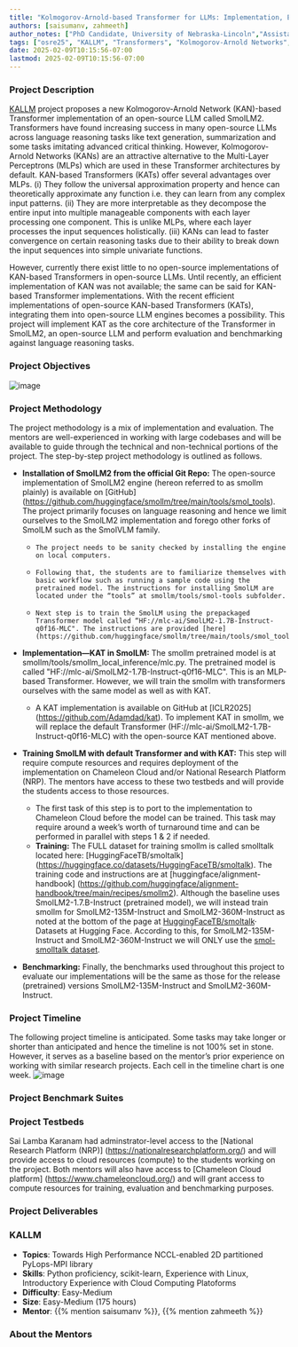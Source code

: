 ```yaml
---
title: "Kolmogorov-Arnold-based Transformer for LLMs: Implementation, Evaluation and Benchmarking "
authors: [saisumanv, zahmeeth]
author_notes: ["PhD Candidate, University of Nebraska-Lincoln","Assistant Professor, West Virginia University"]
tags: ["osre25", "KALLM", "Transformers", "Kolmogorov-Arnold Networks", "smollm2"]
date: 2025-02-09T10:15:56-07:00
lastmod: 2025-02-09T10:15:56-07:00
---
```


###  Project Description
<!--- KALLM introduction --->
<!--- importance --->
[KALLM](https://github/saisumanv/KALLM) project proposes a new Kolmogorov-Arnold Network (KAN)-based Transformer implementation of an open-source LLM called SmolLM2. Transformers have found increasing success in many open-source LLMs across language reasoning tasks like text generation, summarization and some tasks imitating advanced critical thinking. However, Kolmogorov-Arnold Networks (KANs) are an attractive alternative to the Multi-Layer Perceptrons (MLPs) which are used in these Transformer architectures by default. KAN-based Transformers (KATs) offer several advantages over MLPs. (i) They follow the universal approximation property and hence can theoretically approximate any function i.e. they can learn from any complex input patterns. (ii) They are more interpretable as they decompose the entire input into multiple manageable components with each layer processing one component. This is unlike MLPs, where each layer processes the input sequences holistically. (iii) KANs can lead to faster convergence on certain reasoning tasks due to their ability to break down the input sequences into simple univariate functions. 

However, currently there exist little to no open-source implementations of KAN-based Transformers in open-source LLMs. Until recently, an efficient implementation of KAN was not available; the same can be said for KAN-based Transformer implementations. With the recent efficient implementations of open-source KAN-based Transformers (KATs), integrating them into open-source LLM engines becomes a possibility.  This project will implement KAT as the core architecture of the Transformer in SmolLM2, an open-source LLM and perform evaluation and benchmarking against language reasoning tasks. 

### Project Objectives
![image](https://github.com/user-attachments/assets/aa4e2fa1-1a33-4511-a76c-2e95e24feee1)


### Project Methodology
The project methodology is a mix of implementation and evaluation. The mentors are well-experienced in working with large codebases and will be available to guide through the technical and non-technical portions of the project. The step-by-step project methodology is outlined as follows. 

- **Installation of SmolLM2 from the official Git Repo:** The open-source implementation of SmolLM2 engine (hereon referred to as smollm plainly) is available on [GitHub] (https://github.com/huggingface/smollm/tree/main/tools/smol_tools). The project primarily focuses on language reasoning and hence we limit ourselves to the SmolLM2 implementation and forego other forks of SmolLM such as the SmolVLM family.
  - 	The project needs to be sanity checked by installing the engine on local computers.
  - 	Following that, the students are to familiarize themselves with basic workflow such as running a sample code using the pretrained model. The instructions for installing SmolLM are located under the “tools” at smollm/tools/smol-tools subfolder.
  - 	Next step is to train the SmolLM using the prepackaged Transformer model called “HF://mlc-ai/SmolLM2-1.7B-Instruct-q0f16-MLC". The instructions are provided [here] (https://github.com/huggingface/smollm/tree/main/tools/smol_tools).

- **Implementation—KAT in SmolLM:** The smollm pretrained model is at smollm/tools/smollm_local_inference/mlc.py. The pretrained model is called "HF://mlc-ai/SmolLM2-1.7B-Instruct-q0f16-MLC". This is an MLP-based Transformer. However, we will train the smollm with transformers ourselves with the same model as well as with KAT.
  - A KAT implementation is available on GitHub at [ICLR2025] (https://github.com/Adamdad/kat). To implement KAT in smollm, we will replace the default Transformer (HF://mlc-ai/SmolLM2-1.7B-Instruct-q0f16-MLC) with the open-source KAT mentioned above.

- **Training SmolLM with default Transformer and with KAT:** This step will require compute resources and requires deployment of the implementation on Chameleon Cloud and/or National Research Platform (NRP). The mentors have access to these two testbeds and will provide the students access to those resources.
  - The first task of this step is to port to the implementation to Chameleon Cloud before the model can be trained. This task may require around a week’s worth of turnaround time and can be performed in parallel with steps 1 & 2 if needed.
  - **Training:** The FULL dataset for training smollm is called smolltalk located here: [HuggingFaceTB/smoltalk] (https://huggingface.co/datasets/HuggingFaceTB/smoltalk). The training code and instructions are at  [huggingface/alignment-handbook] (https://github.com/huggingface/alignment-handbook/tree/main/recipes/smollm2). Although the baseline uses SmolLM2-1.7.B-Instruct (pretrained model), we will instead train smollm for SmolLM2-135M-Instruct and SmolLM2-360M-Instruct as noted at the bottom of the page at [HuggingFaceTB/smoltalk](https://huggingface.co/datasets/HuggingFaceTB/smoltalk)· Datasets at Hugging Face. According to this, for SmolLM2-135M-Instruct and SmolLM2-360M-Instruct we will ONLY use the [smol-smolltalk dataset](https://huggingface.co/datasets/HuggingFaceTB/smol-smoltalk). 

- **Benchmarking:** Finally, the benchmarks used throughout this project to evaluate our implementations will be the same as those for the release (pretrained) versions SmolLM2-135M-Instruct and SmolLM2-360M-Instruct.


### Project Timeline
The following project timeline is anticipated. Some tasks may take longer or shorter than anticipated and hence the timeline is not 100% set in stone. However, it serves as a baseline based on the mentor’s prior experience on working with similar research projects. Each cell in the timeline chart is one week.
 ![image](https://github.com/user-attachments/assets/5a91f8fe-fb4c-4844-bff2-75c933e6f73a)


### Project Benchmark Suites

### Project Testbeds 
Sai Lamba Karanam had adminstrator-level access to the [National Research Platform (NRP)] (https://nationalresearchplatform.org/) and will provide access to cloud resources (compute) to the students working on the project. Both mentors will also have access to [Chameleon Cloud platform] (https://www.chameleoncloud.org/) and will grant access to compute resources for training, evaluation and benchmarking purposes.

### Project Deliverables



### KALLM

- **Topics**: Towards High Performance NCCL-enabled 2D partitioned PyLops-MPI library
- **Skills**: Python proficiency, scikit-learn, Experience with Linux, Introductory Experience with Cloud Computing Platoforms
- **Difficulty**: Easy-Medium
- **Size**: Easy-Medium (175 hours)
- **Mentor**: {{% mention saisumanv %}}, {{% mention zahmeeth %}}

### About the Mentors

